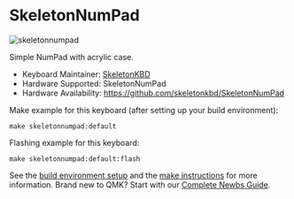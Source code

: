 # SkeletonNumPad

![skeletonnumpad](https://i.imgur.com/nWPda21.jpeg)

Simple NumPad with acrylic case.

-   Keyboard Maintainer: [SkeletonKBD](https://github.com/skeletonkbd/SkeletonNumPad)
-   Hardware Supported: SkeletonNumPad
-   Hardware Availability: https://github.com/skeletonkbd/SkeletonNumPad

Make example for this keyboard (after setting up your build environment):

    make skeletonnumpad:default

Flashing example for this keyboard:

    make skeletonnumpad:default:flash

See the [build environment setup](https://docs.qmk.fm/#/getting_started_build_tools) and the [make instructions](https://docs.qmk.fm/#/getting_started_make_guide) for more information. Brand new to QMK? Start with our [Complete Newbs Guide](https://docs.qmk.fm/#/newbs).
